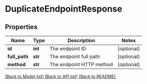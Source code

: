 # DuplicateEndpointResponse

## Properties
Name | Type | Description | Notes
------------ | ------------- | ------------- | -------------
**id** | **int** | The endpoint ID | [optional] 
**full_path** | **str** | The endpoint full path | [optional] 
**method** | **str** | The endpoint HTTP method | [optional] 

[[Back to Model list]](../README.md#documentation-for-models) [[Back to API list]](../README.md#documentation-for-api-endpoints) [[Back to README]](../README.md)

